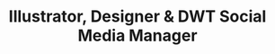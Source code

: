 ---
name: John Lhotka
title: 'Illustrator, Designer & DWT Social Media Manager'
websiteUrl: http://Lhotka.myportfolio.com
instagramUrl: https://www.instagram.com/lhotka.design/
linkedinUrl: http://www.linkedin.com/in/john-lhotka
featuredImage: ../images/guests/john-lhotka.png
postType: guest
---